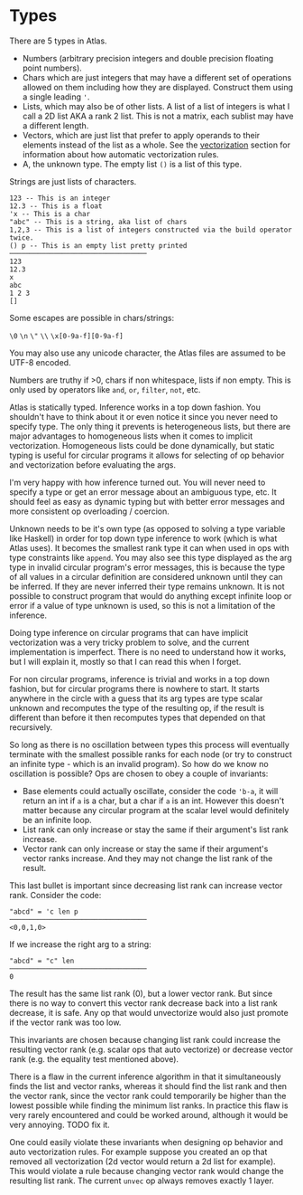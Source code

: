 # Types

There are 5 types in Atlas.
-   Numbers (arbitrary precision integers and double precision floating point numbers).
-   Chars which are just integers that may have a different set of operations allowed on them including how they are displayed. Construct them using a single leading `'`.
-   Lists, which may also be of other lists. A list of a list of integers is what I call a 2D list AKA a rank 2 list. This is not a matrix, each sublist may have a different length.
-   Vectors, which are just list that prefer to apply operands to their elements instead of the list as a whole. See the [vectorization](vectorization.md) section for information about how automatic vectorization rules.
-   A, the unknown type. The empty list `()` is a list of this type.

Strings are just lists of characters.

    123 -- This is an integer
    12.3 -- This is a float
    'x -- This is a char
    "abc" -- This is a string, aka list of chars
    1,2,3 -- This is a list of integers constructed via the build operator twice.
    () p -- This is an empty list pretty printed
    ──────────────────────────────────
    123
    12.3
    x
    abc
    1 2 3
    []

Some escapes are possible in chars/strings:

`\0` `\n` `\"` `\\` `\x[0-9a-f][0-9a-f]`

You may also use any unicode character, the Atlas files are assumed to be UTF-8 encoded.

Numbers are truthy if >0, chars if non whitespace, lists if non empty. This is only used by operators like `and`, `or`, `filter`, `not`, etc.

Atlas is statically typed. Inference works in a top down fashion. You shouldn't have to think about it or even notice it since you never need to specify type. The only thing it prevents is heterogeneous lists, but there are major advantages to homogeneous lists when it comes to implicit vectorization. Homogeneous lists could be done dynamically, but static typing is useful for circular programs it allows for selecting of op behavior and vectorization before evaluating the args.

I'm very happy with how inference turned out. You will never need to specify a type or get an error message about an ambiguous type, etc. It should feel as easy as dynamic typing but with better error messages and more consistent op overloading / coercion.

Unknown needs to be it's own type (as opposed to solving a type variable like Haskell) in order for top down type inference to work (which is what Atlas uses). It becomes the smallest rank type it can when used in ops with type constraints like `append`. You may also see this type displayed as the arg type in invalid circular program's error messages, this is because the type of all values in a circular definition are considered unknown until they can be inferred. If they are never inferred their type remains unknown. It is not possible to construct program that would do anything except infinite loop or error if a value of type unknown is used, so this is not a limitation of the inference.

Doing type inference on circular programs that can have implicit vectorization was a very tricky problem to solve, and the current implementation is imperfect. There is no need to understand how it works, but I will explain it, mostly so that I can read this when I forget.

For non circular programs, inference is trivial and works in a top down fashion, but for circular programs there is nowhere to start. It starts anywhere in the circle with a guess that its arg types are type scalar unknown and recomputes the type of the resulting op, if the result is different than before it then recomputes types that depended on that recursively.

So long as there is no oscillation between types this process will eventually terminate with the smallest possible ranks for each node (or try to construct an infinite type - which is an invalid program). So how do we know no oscillation is possible? Ops are chosen to obey a couple of invariants:

-   Base elements could actually oscillate, consider the code `'b-a`, it will return an int if `a` is a char, but a char if `a` is an int. However this doesn't matter because any circular program at the scalar level would definitely be an infinite loop.
-   List rank can only increase or stay the same if their argument's list rank increase.
-   Vector rank can only increase or stay the same if their argument's vector ranks increase. And they may not change the list rank of the result.

This last bullet is important since decreasing list rank can increase vector rank. Consider the code:

    "abcd" = 'c len p
    ──────────────────────────────────
    <0,0,1,0>

If we increase the right arg to a string:

    "abcd" = "c" len
    ──────────────────────────────────
    0

The result has the same list rank (0), but a lower vector rank. But since there is no way to convert this vector rank decrease back into a list rank decrease, it is safe. Any op that would unvectorize would also just promote if the vector rank was too low.

This invariants are chosen because changing list rank could increase the resulting vector rank (e.g. scalar ops that auto vectorize) or decrease vector rank (e.g. the equality test mentioned above).

There is a flaw in the current inference algorithm in that it simultaneously finds the list and vector ranks, whereas it should find the list rank and then the vector rank, since the vector rank could temporarily be higher than the lowest possible while finding the minimum list ranks. In practice this flaw is very rarely encountered and could be worked around, although it would be very annoying. TODO fix it.

One could easily violate these invariants when designing op behavior and auto vectorization rules. For example suppose you created an op that removed all vectorization (2d vector would return a 2d list for example). This would violate a rule because changing vector rank would change the resulting list rank. The current `unvec` op always removes exactly 1 layer.
